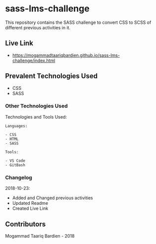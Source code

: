 # sass-lms-challenge
This repository contains the SASS challenge to convert CSS to SCSS of different previous activities in it.

## Live Link
- https://mogammadtaariqbardien.github.io/sass-lms-challenge/index.html

## Prevalent Technologies Used

 - CSS
 - SASS

### Other Technologies Used

Technologies and Tools Used:

```
Languages:

- CSS
- HTML
- SASS

```
```
Tools:

- VS Code
- GitBash

```

### Changelog

2018-10-23:
- Added and Changed previous activities
- Updated Readme
- Created Live Link

## Contributors

Mogammad Taariq Bardien - 2018
